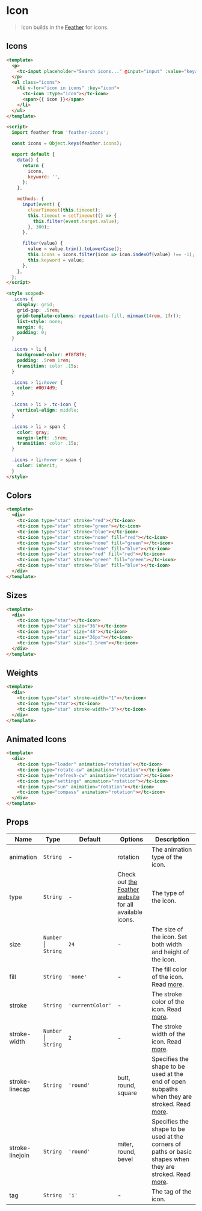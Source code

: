 # Icon

> Icon builds in the [Feather](https://feathericons.com/) for icons.

## Icons

```html
<template>
  <p>
    <tc-input placeholder="Search icons..." @input="input" :value="keyword"></tc-input>
  </p>
  <ul class="icons">
    <li v-for="icon in icons" :key="icon">
      <tc-icon :type="icon"></tc-icon>
      <span>{{ icon }}</span>
    </li>
  </ul>
</template>

<script>
  import feather from 'feather-icons';

  const icons = Object.keys(feather.icons);

  export default {
    data() {
      return {
        icons,
        keyword: '',
      };
    },

    methods: {
      input(event) {
        clearTimeout(this.timeout);
        this.timeout = setTimeout(() => {
          this.filter(event.target.value);
        }, 300);
      },

      filter(value) {
        value = value.trim().toLowerCase();
        this.icons = icons.filter(icon => icon.indexOf(value) !== -1);
        this.keyword = value;
      },
    },
  };
</script>

<style scoped>
  .icons {
    display: grid;
    grid-gap: .5rem;
    grid-template-columns: repeat(auto-fill, minmax(14rem, 1fr));
    list-style: none;
    margin: 0;
    padding: 0;
  }

  .icons > li {
    background-color: #f8f8f8;
    padding: .5rem 1rem;
    transition: color .15s;
  }

  .icons > li:hover {
    color: #0074d9;
  }

  .icons > li > .tc-icon {
    vertical-align: middle;
  }

  .icons > li > span {
    color: gray;
    margin-left: .5rem;
    transition: color .15s;
  }

  .icons > li:hover > span {
    color: inherit;
  }
</style>
```

## Colors

```html
<template>
  <div>
    <tc-icon type="star" stroke="red"></tc-icon>
    <tc-icon type="star" stroke="green"></tc-icon>
    <tc-icon type="star" stroke="blue"></tc-icon>
    <tc-icon type="star" stroke="none" fill="red"></tc-icon>
    <tc-icon type="star" stroke="none" fill="green"></tc-icon>
    <tc-icon type="star" stroke="none" fill="blue"></tc-icon>
    <tc-icon type="star" stroke="red" fill="red"></tc-icon>
    <tc-icon type="star" stroke="green" fill="green"></tc-icon>
    <tc-icon type="star" stroke="blue" fill="blue"></tc-icon>
  </div>
</template>
```

## Sizes

```html
<template>
  <div>
    <tc-icon type="star"></tc-icon>
    <tc-icon type="star" size="36"></tc-icon>
    <tc-icon type="star" size="48"></tc-icon>
    <tc-icon type="star" size="36px"></tc-icon>
    <tc-icon type="star" size="1.5rem"></tc-icon>
  </div>
</template>
```

## Weights

```html
<template>
  <div>
    <tc-icon type="star" stroke-width="1"></tc-icon>
    <tc-icon type="star"></tc-icon>
    <tc-icon type="star" stroke-width="3"></tc-icon>
  </div>
</template>
```

## Animated Icons

```html
<template>
  <div>
    <tc-icon type="loader" animation="rotation"></tc-icon>
    <tc-icon type="rotate-cw" animation="rotation"></tc-icon>
    <tc-icon type="refresh-cw" animation="rotation"></tc-icon>
    <tc-icon type="settings" animation="rotation"></tc-icon>
    <tc-icon type="sun" animation="rotation"></tc-icon>
    <tc-icon type="compass" animation="rotation"></tc-icon>
  </div>
</template>
```

## Props

| Name | Type | Default | Options | Description |
| --- | --- | --- | --- | --- |
| animation | `String` | - | rotation | The animation type of the icon. |
| type | `String` | - | Check out [the Feather website](https://feathericons.com/) for all available icons. | The type of the icon. |
| size | `Number` \| `String` | `24` | - | The size of the icon. Set both width and height of the icon. |
| fill | `String` | `'none'` | - | The fill color of the icon. Read [more](https://developer.mozilla.org/en-US/docs/Web/SVG/Attribute/fill). |
| stroke | `String` | `'currentColor'` | - | The stroke color of the icon. Read [more](https://developer.mozilla.org/en-US/docs/Web/SVG/Attribute/stroke). |
| stroke-width | `Number` \| `String` | `2` | - | The stroke width of the icon. Read [more](https://developer.mozilla.org/en-US/docs/Web/SVG/Attribute/stroke-width). |
| stroke-linecap | `String` | `'round'` | butt, round, square | Specifies the shape to be used at the end of open subpaths when they are stroked. Read [more](https://developer.mozilla.org/en-US/docs/Web/SVG/Attribute/stroke-linecap). |
| stroke-linejoin | `String` | `'round'` | miter, round, bevel | Specifies the shape to be used at the corners of paths or basic shapes when they are stroked. Read [more](https://developer.mozilla.org/en-US/docs/Web/SVG/Attribute/stroke-linejoin). |
| tag | `String` | `'i'` | - | The tag of the icon. |
